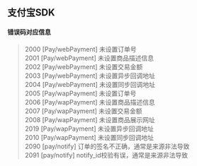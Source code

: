 ## 支付宝SDK

#### 错误码对应信息
> 2000  [Pay/webPayment]	未设置订单号    
> 2001	[Pay/webPayment]	未设置商品描述信息    
> 2002	[Pay/webPayment]	未设置交易金额    
> 2003	[Pay/webPayment]	未设置异步回调地址    
> 2004	[Pay/webPayment]	未设置同步回调地址    
> 2005	[Pay/wapPayment]	未设置订单号    
> 2006	[Pay/wapPayment]	未设置商品描述信息    
> 2007	[Pay/wapPayment]	未设置交易金额    
> 2008	[Pay/wapPayment]	未设置商品展示网址     
> 2019	[Pay/wapPayment]	未设置异步回调地址    
> 2010	[Pay/wapPayment]	未设置同步回调地址    
> 2090 	[pay/notify]		订单的签名不正确，通常是来源非法导致    
> 2091	[pay/notify]		notify_id校验有误，通常是来源非法导致   
